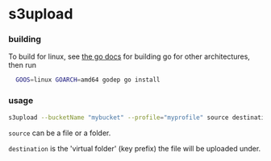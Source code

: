 # s3upload

### building

To build for linux, see [the go docs](https://golang.org/doc/install/source) for building go for other architectures, then run

```bash
  GOOS=linux GOARCH=amd64 godep go install
```

### usage

```bash
s3upload --bucketName "mybucket" --profile="myprofile" source destination
```

`source` can be a file or a folder.

`destination` is the 'virtual folder' (key prefix) the file will be uploaded under.
